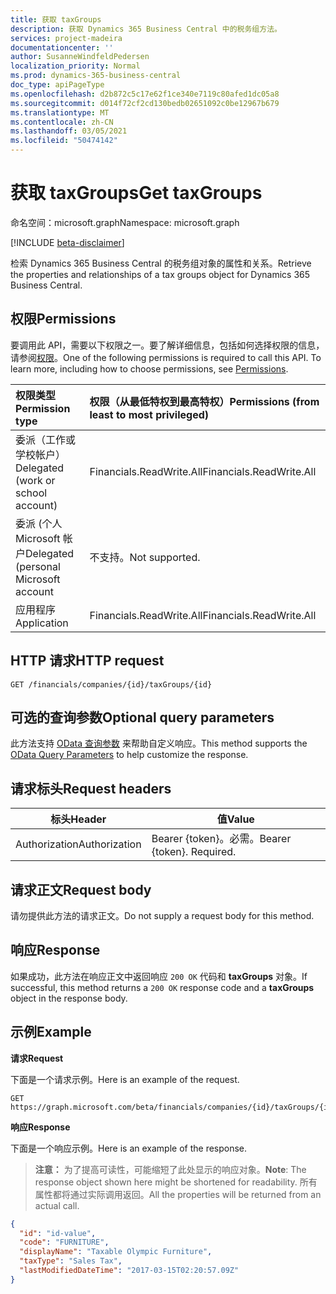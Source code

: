 ```yaml
---
title: 获取 taxGroups
description: 获取 Dynamics 365 Business Central 中的税务组方法。
services: project-madeira
documentationcenter: ''
author: SusanneWindfeldPedersen
localization_priority: Normal
ms.prod: dynamics-365-business-central
doc_type: apiPageType
ms.openlocfilehash: d2b872c5c17e62f1ce340e7119c80afed1dc05a8
ms.sourcegitcommit: d014f72cf2cd130bedb02651092c0be12967b679
ms.translationtype: MT
ms.contentlocale: zh-CN
ms.lasthandoff: 03/05/2021
ms.locfileid: "50474142"
---
```

# <a name="get-taxgroups"></a><span data-ttu-id="a374c-103">获取 taxGroups</span><span class="sxs-lookup"><span data-stu-id="a374c-103">Get taxGroups</span></span>

<span data-ttu-id="a374c-104">命名空间：microsoft.graph</span><span class="sxs-lookup"><span data-stu-id="a374c-104">Namespace: microsoft.graph</span></span>

[!INCLUDE [beta-disclaimer](../../includes/beta-disclaimer.md)]

<span data-ttu-id="a374c-105">检索 Dynamics 365 Business Central 的税务组对象的属性和关系。</span><span class="sxs-lookup"><span data-stu-id="a374c-105">Retrieve the properties and relationships of a tax groups object for Dynamics 365 Business Central.</span></span>

## <a name="permissions"></a><span data-ttu-id="a374c-106">权限</span><span class="sxs-lookup"><span data-stu-id="a374c-106">Permissions</span></span>
<span data-ttu-id="a374c-p101">要调用此 API，需要以下权限之一。要了解详细信息，包括如何选择权限的信息，请参阅[权限](/graph/permissions-reference)。</span><span class="sxs-lookup"><span data-stu-id="a374c-p101">One of the following permissions is required to call this API. To learn more, including how to choose permissions, see [Permissions](/graph/permissions-reference).</span></span>

|<span data-ttu-id="a374c-109">权限类型</span><span class="sxs-lookup"><span data-stu-id="a374c-109">Permission type</span></span> |<span data-ttu-id="a374c-110">权限（从最低特权到最高特权）</span><span class="sxs-lookup"><span data-stu-id="a374c-110">Permissions (from least to most privileged)</span></span>|
|:---------------|:------------------------------------------|
|<span data-ttu-id="a374c-111">委派（工作或学校帐户）</span><span class="sxs-lookup"><span data-stu-id="a374c-111">Delegated (work or school account)</span></span>|<span data-ttu-id="a374c-112">Financials.ReadWrite.All</span><span class="sxs-lookup"><span data-stu-id="a374c-112">Financials.ReadWrite.All</span></span> |
|<span data-ttu-id="a374c-113">委派 (个人 Microsoft 帐户</span><span class="sxs-lookup"><span data-stu-id="a374c-113">Delegated (personal Microsoft account</span></span>|<span data-ttu-id="a374c-114">不支持。</span><span class="sxs-lookup"><span data-stu-id="a374c-114">Not supported.</span></span>|
|<span data-ttu-id="a374c-115">应用程序</span><span class="sxs-lookup"><span data-stu-id="a374c-115">Application</span></span>|<span data-ttu-id="a374c-116">Financials.ReadWrite.All</span><span class="sxs-lookup"><span data-stu-id="a374c-116">Financials.ReadWrite.All</span></span>|

## <a name="http-request"></a><span data-ttu-id="a374c-117">HTTP 请求</span><span class="sxs-lookup"><span data-stu-id="a374c-117">HTTP request</span></span>

```
GET /financials/companies/{id}/taxGroups/{id}
```

## <a name="optional-query-parameters"></a><span data-ttu-id="a374c-118">可选的查询参数</span><span class="sxs-lookup"><span data-stu-id="a374c-118">Optional query parameters</span></span>
<span data-ttu-id="a374c-119">此方法支持 [OData 查询参数](/graph/query-parameters) 来帮助自定义响应。</span><span class="sxs-lookup"><span data-stu-id="a374c-119">This method supports the [OData Query Parameters](/graph/query-parameters) to help customize the response.</span></span>

## <a name="request-headers"></a><span data-ttu-id="a374c-120">请求标头</span><span class="sxs-lookup"><span data-stu-id="a374c-120">Request headers</span></span>
|<span data-ttu-id="a374c-121">标头</span><span class="sxs-lookup"><span data-stu-id="a374c-121">Header</span></span>|<span data-ttu-id="a374c-122">值</span><span class="sxs-lookup"><span data-stu-id="a374c-122">Value</span></span>|
|------|-----|
|<span data-ttu-id="a374c-123">Authorization</span><span class="sxs-lookup"><span data-stu-id="a374c-123">Authorization</span></span>  |<span data-ttu-id="a374c-p102">Bearer {token}。必需。</span><span class="sxs-lookup"><span data-stu-id="a374c-p102">Bearer {token}. Required.</span></span> |

## <a name="request-body"></a><span data-ttu-id="a374c-126">请求正文</span><span class="sxs-lookup"><span data-stu-id="a374c-126">Request body</span></span>
<span data-ttu-id="a374c-127">请勿提供此方法的请求正文。</span><span class="sxs-lookup"><span data-stu-id="a374c-127">Do not supply a request body for this method.</span></span>

## <a name="response"></a><span data-ttu-id="a374c-128">响应</span><span class="sxs-lookup"><span data-stu-id="a374c-128">Response</span></span>
<span data-ttu-id="a374c-129">如果成功，此方法在响应正文中返回响应 `200 OK` 代码和 **taxGroups** 对象。</span><span class="sxs-lookup"><span data-stu-id="a374c-129">If successful, this method returns a `200 OK` response code and a **taxGroups** object in the response body.</span></span>

## <a name="example"></a><span data-ttu-id="a374c-130">示例</span><span class="sxs-lookup"><span data-stu-id="a374c-130">Example</span></span>

<span data-ttu-id="a374c-131">**请求**</span><span class="sxs-lookup"><span data-stu-id="a374c-131">**Request**</span></span>

<span data-ttu-id="a374c-132">下面是一个请求示例。</span><span class="sxs-lookup"><span data-stu-id="a374c-132">Here is an example of the request.</span></span>
```http
GET https://graph.microsoft.com/beta/financials/companies/{id}/taxGroups/{id}
```

<span data-ttu-id="a374c-133">**响应**</span><span class="sxs-lookup"><span data-stu-id="a374c-133">**Response**</span></span>

<span data-ttu-id="a374c-134">下面是一个响应示例。</span><span class="sxs-lookup"><span data-stu-id="a374c-134">Here is an example of the response.</span></span> 

> <span data-ttu-id="a374c-135">**注意：** 为了提高可读性，可能缩短了此处显示的响应对象。</span><span class="sxs-lookup"><span data-stu-id="a374c-135">**Note**: The response object shown here might be shortened for readability.</span></span> <span data-ttu-id="a374c-136">所有属性都将通过实际调用返回。</span><span class="sxs-lookup"><span data-stu-id="a374c-136">All the properties will be returned from an actual call.</span></span>

```json
{
  "id": "id-value",
  "code": "FURNITURE",
  "displayName": "Taxable Olympic Furniture",
  "taxType": "Sales Tax",
  "lastModifiedDateTime": "2017-03-15T02:20:57.09Z"
}
```




